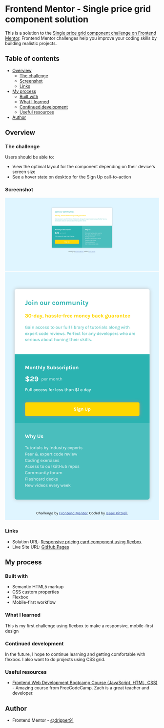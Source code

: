 # Frontend Mentor - Single price grid component solution

This is a solution to the [Single price grid component challenge on Frontend Mentor](https://www.frontendmentor.io/challenges/single-price-grid-component-5ce41129d0ff452fec5abbbc). Frontend Mentor challenges help you improve your coding skills by building realistic projects. 

## Table of contents

- [Overview](#overview)
  - [The challenge](#the-challenge)
  - [Screenshot](#screenshot)
  - [Links](#links)
- [My process](#my-process)
  - [Built with](#built-with)
  - [What I learned](#what-i-learned)
  - [Continued development](#continued-development)
  - [Useful resources](#useful-resources)
- [Author](#author)

## Overview

### The challenge

Users should be able to:

- View the optimal layout for the component depending on their device's screen size
- See a hover state on desktop for the Sign Up call-to-action

### Screenshot

![](./images/Screenshot%202024-06-10%20at%2019-39-01)
![](./images/Screenshot%202024-06-10%20at%2019-39-30)

### Links

- Solution URL: [Responsive pricing card component using flexbox](https://www.frontendmentor.io/solutions/responsive-pricing-card-component-using-flexbox-g8eVrpLMwh)
- Live Site URL: [GitHub Pages](https://dripper91.github.io/frontend-mentor-single-price-grid-component/)

## My process

### Built with

- Semantic HTML5 markup
- CSS custom properties
- Flexbox
- Mobile-first workflow

### What I learned

This is my first challenge using flexbox to make a responsive, mobile-first design

### Continued development

In the future, I hope to continue learning and getting comfortable with flexbox. I also want to do projects using CSS grid.

### Useful resources

- [Frontend Web Development Bootcamp Course (JavaScript, HTML, CSS)](https://www.youtube.com/watch?v=zJSY8tbf_ys&t=59708s) - Amazing course from FreeCodeCamp. Zach is a great teacher and developer.

## Author

- Frontend Mentor - [@dripper91](https://www.frontendmentor.io/profile/dripper91)
